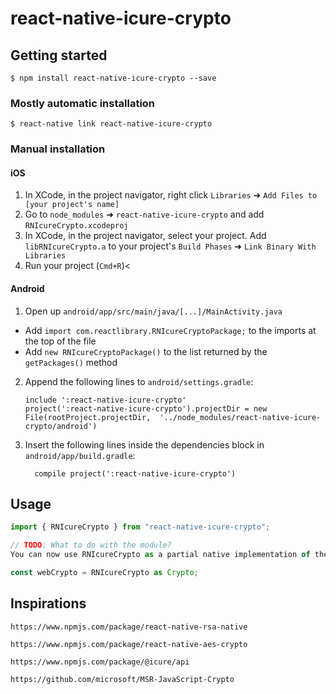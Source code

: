 # react-native-icure-crypto

## Getting started

`$ npm install react-native-icure-crypto --save`

### Mostly automatic installation

`$ react-native link react-native-icure-crypto`

### Manual installation

#### iOS

1. In XCode, in the project navigator, right click `Libraries` ➜ `Add Files to [your project's name]`
2. Go to `node_modules` ➜ `react-native-icure-crypto` and add `RNIcureCrypto.xcodeproj`
3. In XCode, in the project navigator, select your project. Add `libRNIcureCrypto.a` to your project's `Build Phases` ➜ `Link Binary With Libraries`
4. Run your project (`Cmd+R`)<

#### Android

1. Open up `android/app/src/main/java/[...]/MainActivity.java`

- Add `import com.reactlibrary.RNIcureCryptoPackage;` to the imports at the top of the file
- Add `new RNIcureCryptoPackage()` to the list returned by the `getPackages()` method

2. Append the following lines to `android/settings.gradle`:
   ```
   include ':react-native-icure-crypto'
   project(':react-native-icure-crypto').projectDir = new File(rootProject.projectDir, 	'../node_modules/react-native-icure-crypto/android')
   ```
3. Insert the following lines inside the dependencies block in `android/app/build.gradle`:
   ```
     compile project(':react-native-icure-crypto')
   ```

## Usage

```javascript
import { RNIcureCrypto } from "react-native-icure-crypto";

// TODO: What to do with the module?
You can now use RNIcureCrypto as a partial native implementation of the WebCrypto API:

const webCrypto = RNIcureCrypto as Crypto;
```

## Inspirations

```
https://www.npmjs.com/package/react-native-rsa-native
```

```
https://www.npmjs.com/package/react-native-aes-crypto
```

```
https://www.npmjs.com/package/@icure/api
```

```
https://github.com/microsoft/MSR-JavaScript-Crypto
```
